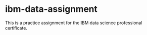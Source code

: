# ibm-data-assignment
This is a practice assignment for the IBM data science professional certificate.
